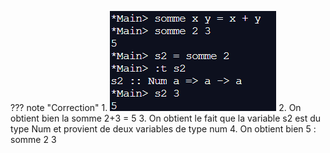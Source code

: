 ??? note "Correction"
    1. ![](../Corrections/exo1.png)
    2. On obtient bien la somme 2+3 = 5
    3. On obtient le fait que la variable s2 est du type Num et provient de deux variables  de type num
    4. On obtient bien 5 : somme 2 3
